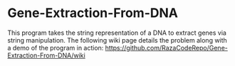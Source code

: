 # Gene-Extraction-From-DNA
This program takes the string representation of a DNA to extract genes via string manipulation.
The following wiki page details the problem along with a demo of the program in action:
https://github.com/RazaCodeRepo/Gene-Extraction-From-DNA/wiki
